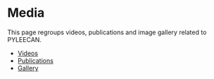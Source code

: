 
Media
=====

This page regroups videos, publications and image gallery related to PYLEECAN.

* [Videos](videos.md)
* [Publications](publications.md)
* [Gallery](gallery.md)

